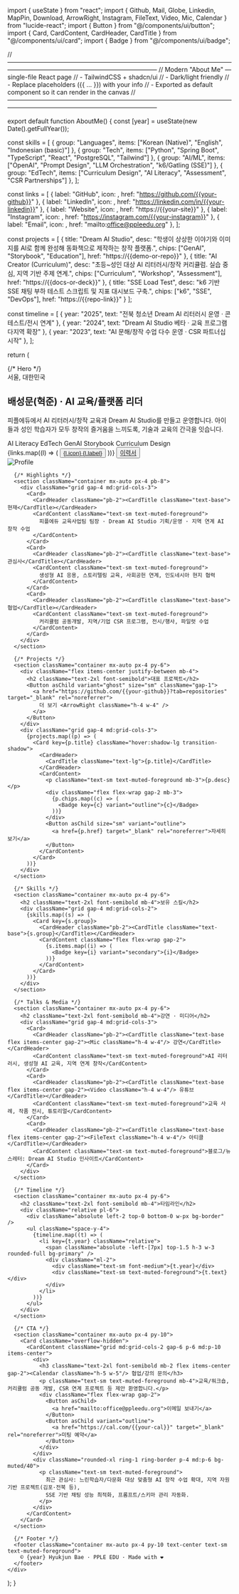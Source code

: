 import { useState } from "react";
import { Github, Mail, Globe, Linkedin, MapPin, Download, ArrowRight, Instagram, FileText, Video, Mic, Calendar } from "lucide-react";
import { Button } from "@/components/ui/button";
import { Card, CardContent, CardHeader, CardTitle } from "@/components/ui/card";
import { Badge } from "@/components/ui/badge";

// ————————————————————————————————————————————————————————————
// Modern "About Me" — single-file React page
// - TailwindCSS + shadcn/ui
// - Dark/light friendly
// - Replace placeholders ({{ ... }}) with your info
// - Exported as default component so it can render in the canvas
// ————————————————————————————————————————————————————————————

export default function AboutMe() {
  const [year] = useState(new Date().getFullYear());

  const skills = [
    { group: "Languages", items: ["Korean (Native)", "English", "Indonesian (basic)"] },
    { group: "Tech", items: ["Python", "Spring Boot", "TypeScript", "React", "PostgreSQL", "Tailwind"] },
    { group: "AI/ML", items: ["OpenAI", "Prompt Design", "LLM Orchestration", "k6/Gatling (SSE)"] },
    { group: "EdTech", items: ["Curriculum Design", "AI Literacy", "Assessment", "CSR Partnerships"] },
  ];

  const links = [
    { label: "GitHub", icon: <Github className="h-4 w-4"/>, href: "https://github.com/{{your-github}}" },
    { label: "LinkedIn", icon: <Linkedin className="h-4 w-4"/>, href: "https://linkedin.com/in/{{your-linkedin}}" },
    { label: "Website", icon: <Globe className="h-4 w-4"/>, href: "https://{{your-site}}" },
    { label: "Instagram", icon: <Instagram className="h-4 w-4"/>, href: "https://instagram.com/{{your-instagram}}" },
    { label: "Email", icon: <Mail className="h-4 w-4"/>, href: "mailto:office@ppleedu.org" },
  ];

  const projects = [
    {
      title: "Dream AI Studio",
      desc: "학생이 상상한 이야기와 이미지를 AI로 함께 완성해 동화책으로 제작하는 창작 플랫폼.",
      chips: ["GenAI", "Storybook", "Education"],
      href: "https://{{demo-or-repo}}"
    },
    {
      title: "AI Creator (Curriculum)",
      desc: "초등~성인 대상 AI 리터러시/창작 커리큘럼. 실습 중심, 지역 기반 주제 연계.",
      chips: ["Curriculum", "Workshop", "Assessment"],
      href: "https://{{docs-or-deck}}"
    },
    {
      title: "SSE Load Test",
      desc: "k6 기반 SSE 채팅 부하 테스트 스크립트 및 지표 대시보드 구축.",
      chips: ["k6", "SSE", "DevOps"],
      href: "https://{{repo-link}}"
    }
  ];

  const timeline = [
    { year: "2025", text: "전북 청소년 Dream AI 리터러시 운영 · 콘테스트/전시 연계" },
    { year: "2024", text: "Dream AI Studio 베타 · 교육 프로그램 다지역 확장" },
    { year: "2023", text: "AI 문해/창작 수업 다수 운영 · CSR 파트너십 시작" },
  ];

  return (
    <div className="min-h-screen bg-gradient-to-b from-background to-muted/30 text-foreground selection:bg-primary/20">
      {/* Hero */}
      <section className="container mx-auto px-4 pt-16 pb-10">
        <div className="grid gap-8 lg:grid-cols-3 items-center">
          <div className="lg:col-span-2 space-y-4">
            <div className="inline-flex items-center gap-2 rounded-full border px-3 py-1 text-sm">
              <MapPin className="h-4 w-4" /> 서울, 대한민국
            </div>
            <h1 className="text-4xl md:text-5xl font-bold tracking-tight">
              배성문(혁준) · AI 교육/플랫폼 리더
            </h1>
            <p className="text-muted-foreground text-lg max-w-2xl">
              피플에듀에서 AI 리터러시/창작 교육과 <span className="font-medium">Dream AI Studio</span>를 만들고 운영합니다.
              아이들과 성인 학습자가 모두 창작의 즐거움을 느끼도록, 기술과 교육의 간극을 잇습니다.
            </p>
            <div className="flex flex-wrap gap-2">
              <Badge variant="secondary">AI Literacy</Badge>
              <Badge variant="secondary">EdTech</Badge>
              <Badge variant="secondary">GenAI Storybook</Badge>
              <Badge variant="secondary">Curriculum Design</Badge>
            </div>
            <div className="flex flex-wrap gap-2 pt-2">
              {links.map((l) => (
                <Button key={l.label} asChild variant="outline" size="sm">
                  <a href={l.href} target="_blank" rel="noreferrer" className="inline-flex items-center gap-2">
                    {l.icon} {l.label}
                  </a>
                </Button>
              ))}
              <Button variant="default" size="sm" className="gap-2" asChild>
                <a href="/assets/Resume_KR.pdf" target="_blank" rel="noreferrer">
                  <Download className="h-4 w-4" /> 이력서
                </a>
              </Button>
            </div>
          </div>
          <div className="lg:justify-self-end">
            <div className="relative w-44 h-44 md:w-56 md:h-56 mx-auto rounded-2xl overflow-hidden shadow-xl ring-1 ring-border">
              <picture>
                <source media="(prefers-color-scheme: dark)" srcSet="/assets/profile-dark.png" />
                <img src="/assets/profile-light.png" alt="Profile" className="w-full h-full object-cover" />
              </picture>
            </div>
          </div>
        </div>
      </section>

      {/* Highlights */}
      <section className="container mx-auto px-4 pb-8">
        <div className="grid gap-4 md:grid-cols-3">
          <Card>
            <CardHeader className="pb-2"><CardTitle className="text-base">현재</CardTitle></CardHeader>
            <CardContent className="text-sm text-muted-foreground">
              피플에듀 교육사업팀 팀장 · Dream AI Studio 기획/운영 · 지역 연계 AI 창작 수업
            </CardContent>
          </Card>
          <Card>
            <CardHeader className="pb-2"><CardTitle className="text-base">관심사</CardTitle></CardHeader>
            <CardContent className="text-sm text-muted-foreground">
              생성형 AI 응용, 스토리텔링 교육, 사회공헌 연계, 인도네시아 현지 협력
            </CardContent>
          </Card>
          <Card>
            <CardHeader className="pb-2"><CardTitle className="text-base">협업</CardTitle></CardHeader>
            <CardContent className="text-sm text-muted-foreground">
              커리큘럼 공동개발, 지역/기업 CSR 프로그램, 전시/행사, 파일럿 수업
            </CardContent>
          </Card>
        </div>
      </section>

      {/* Projects */}
      <section className="container mx-auto px-4 py-6">
        <div className="flex items-center justify-between mb-4">
          <h2 className="text-2xl font-semibold">대표 프로젝트</h2>
          <Button asChild variant="ghost" size="sm" className="gap-1">
            <a href="https://github.com/{{your-github}}?tab=repositories" target="_blank" rel="noreferrer">
              더 보기 <ArrowRight className="h-4 w-4" />
            </a>
          </Button>
        </div>
        <div className="grid gap-4 md:grid-cols-3">
          {projects.map((p) => (
            <Card key={p.title} className="hover:shadow-lg transition-shadow">
              <CardHeader>
                <CardTitle className="text-lg">{p.title}</CardTitle>
              </CardHeader>
              <CardContent>
                <p className="text-sm text-muted-foreground mb-3">{p.desc}</p>
                <div className="flex flex-wrap gap-2 mb-3">
                  {p.chips.map((c) => (
                    <Badge key={c} variant="outline">{c}</Badge>
                  ))}
                </div>
                <Button asChild size="sm" variant="outline">
                  <a href={p.href} target="_blank" rel="noreferrer">자세히 보기</a>
                </Button>
              </CardContent>
            </Card>
          ))}
        </div>
      </section>

      {/* Skills */}
      <section className="container mx-auto px-4 py-6">
        <h2 className="text-2xl font-semibold mb-4">보유 스킬</h2>
        <div className="grid gap-4 md:grid-cols-2">
          {skills.map((s) => (
            <Card key={s.group}>
              <CardHeader className="pb-2"><CardTitle className="text-base">{s.group}</CardTitle></CardHeader>
              <CardContent className="flex flex-wrap gap-2">
                {s.items.map((i) => (
                  <Badge key={i} variant="secondary">{i}</Badge>
                ))}
              </CardContent>
            </Card>
          ))}
        </div>
      </section>

      {/* Talks & Media */}
      <section className="container mx-auto px-4 py-6">
        <h2 className="text-2xl font-semibold mb-4">강연 · 미디어</h2>
        <div className="grid gap-4 md:grid-cols-3">
          <Card>
            <CardHeader className="pb-2"><CardTitle className="text-base flex items-center gap-2"><Mic className="h-4 w-4"/> 강연</CardTitle></CardHeader>
            <CardContent className="text-sm text-muted-foreground">AI 리터러시, 생성형 AI 교육, 지역 연계 창작</CardContent>
          </Card>
          <Card>
            <CardHeader className="pb-2"><CardTitle className="text-base flex items-center gap-2"><Video className="h-4 w-4"/> 유튜브</CardTitle></CardHeader>
            <CardContent className="text-sm text-muted-foreground">교육 사례, 작품 전시, 튜토리얼</CardContent>
          </Card>
          <Card>
            <CardHeader className="pb-2"><CardTitle className="text-base flex items-center gap-2"><FileText className="h-4 w-4"/> 아티클</CardTitle></CardHeader>
            <CardContent className="text-sm text-muted-foreground">블로그/뉴스레터: Dream AI Studio 인사이트</CardContent>
          </Card>
        </div>
      </section>

      {/* Timeline */}
      <section className="container mx-auto px-4 py-6">
        <h2 className="text-2xl font-semibold mb-4">타임라인</h2>
        <div className="relative pl-6">
          <div className="absolute left-2 top-0 bottom-0 w-px bg-border" />
          <ul className="space-y-4">
            {timeline.map((t) => (
              <li key={t.year} className="relative">
                <span className="absolute -left-[7px] top-1.5 h-3 w-3 rounded-full bg-primary" />
                <div className="ml-2">
                  <div className="text-sm font-medium">{t.year}</div>
                  <div className="text-sm text-muted-foreground">{t.text}</div>
                </div>
              </li>
            ))}
          </ul>
        </div>
      </section>

      {/* CTA */}
      <section className="container mx-auto px-4 py-10">
        <Card className="overflow-hidden">
          <CardContent className="grid md:grid-cols-2 gap-6 p-6 md:p-10 items-center">
            <div>
              <h3 className="text-2xl font-semibold mb-2 flex items-center gap-2"><Calendar className="h-5 w-5"/> 협업/강의 문의</h3>
              <p className="text-sm text-muted-foreground mb-4">교육/워크숍, 커리큘럼 공동 개발, CSR 연계 프로젝트 등 제안 환영합니다.</p>
              <div className="flex flex-wrap gap-2">
                <Button asChild>
                  <a href="mailto:office@ppleedu.org">이메일 보내기</a>
                </Button>
                <Button asChild variant="outline">
                  <a href="https://cal.com/{{your-cal}}" target="_blank" rel="noreferrer">미팅 예약</a>
                </Button>
              </div>
            </div>
            <div className="rounded-xl ring-1 ring-border p-4 md:p-6 bg-muted/40">
              <p className="text-sm text-muted-foreground">
                최근 관심사: 느린학습자/다문화 대상 맞춤형 AI 창작 수업 확대, 지역 자원 기반 프로젝트(김포·전북 등),
                SSE 기반 채팅 성능 최적화, 프롬프트/스키마 관리 자동화.
              </p>
            </div>
          </CardContent>
        </Card>
      </section>

      {/* Footer */}
      <footer className="container mx-auto px-4 py-10 text-center text-sm text-muted-foreground">
        © {year} Hyukjun Bae · PPLE EDU · Made with ❤️
      </footer>
    </div>
  );
}

